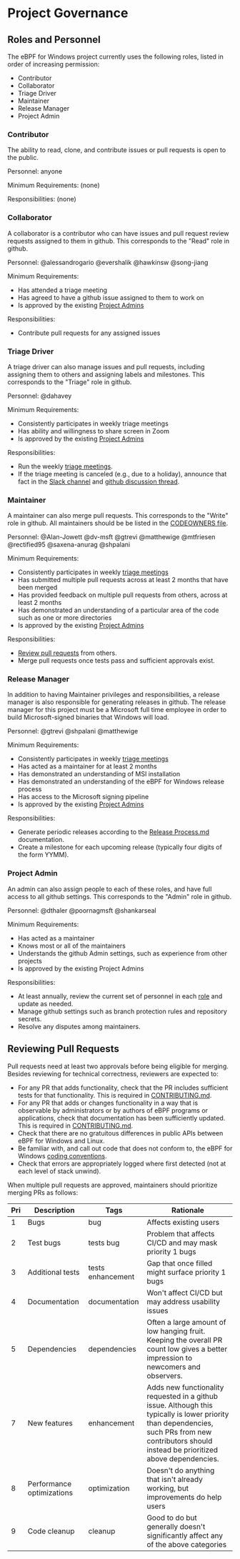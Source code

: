 # Project Governance

## Roles and Personnel

The eBPF for Windows project currently uses the following roles, listed
in order of increasing permission:

* Contributor
* Collaborator
* Triage Driver
* Maintainer
* Release Manager
* Project Admin

### Contributor

The ability to read, clone, and contribute issues or
pull requests is open to the public.

Personnel: anyone

Minimum Requirements: (none)

Responsibilities: (none)

### Collaborator

A collaborator is a contributor who can have issues and pull request
review requests assigned to them in github.
This corresponds to the "Read" role in github.

Personnel: @alessandrogario @evershalik @hawkinsw @song-jiang

Minimum Requirements:
* Has attended a triage meeting
* Has agreed to have a github issue assigned to them to work on
* Is approved by the existing [Project Admins](@project-admin)

Responsibilities:
* Contribute pull requests for any assigned issues

### Triage Driver

A triage driver can also manage issues and pull requests,
including assigning them to others and assigning labels and milestones.
This corresponds to the "Triage" role in github.

Personnel: @dahavey

Minimum Requirements:
* Consistently participates in weekly triage meetings
* Has ability and willingness to share screen in Zoom
* Is approved by the existing [Project Admins](@project-admin)

Responsibilities:
* Run the weekly [triage meetings](https://github.com/microsoft/ebpf-for-windows/discussions/427).
* If the triage meeting is canceled (e.g., due to a holiday),
  announce that fact in the [Slack channel](https://cilium.slack.com/messages/ebpf-for-windows)
  and [github discussion thread](https://github.com/microsoft/ebpf-for-windows/discussions/427).

### Maintainer

A maintainer can also merge pull requests.
This corresponds to the "Write" role in github.
All maintainers should be be listed in the [CODEOWNERS file](../.github/CODEOWNERS).

Personnel: @Alan-Jowett @dv-msft @gtrevi @matthewige @mtfriesen @rectified95 @saxena-anurag @shpalani

Minimum Requirements:
* Consistently participates in weekly [triage meetings](https://github.com/microsoft/ebpf-for-windows/discussions/427)
* Has submitted multiple pull requests across at least 2 months that have been merged
* Has provided feedback on multiple pull requests from others, across at least 2 months
* Has demonstrated an understanding of a particular area of the code such as one or more directories
* Is approved by the existing [Project Admins](@project-admin)

Responsibilities:
* [Review pull requests](#reviewing-pull-requests) from others.
* Merge pull requests once tests pass and sufficient approvals exist.

### Release Manager

In addition to having Maintainer privileges and responsibilities,
a release manager is also responsible for generating releases in github.
The release manager for this project must be a Microsoft full time employee in order to build Microsoft-signed binaries that Windows will load.

Personnel: @gtrevi @shpalani @matthewige

Minimum Requirements:
* Consistently participates in weekly [triage meetings](https://github.com/microsoft/ebpf-for-windows/discussions/427)
* Has acted as a maintainer for at least 2 months
* Has demonstrated an understanding of MSI installation
* Has demonstrated an understanding of the eBPF for Windows release process
* Has access to the Microsoft signing pipeline
* Is approved by the existing [Project Admins](@project-admin)

Responsibilities:
* Generate periodic releases according to the [Release Process.md](ReleaseProcess.md) documentation.
* Create a milestone for each upcoming release (typically four digits of the form YYMM).

### Project Admin

An admin can also assign people to each of these
roles, and have full access to all github settings.
This corresponds to the "Admin" role in github.

Personnel: @dthaler @poornagmsft @shankarseal

Minimum Requirements:
* Has acted as a maintainer
* Knows most or all of the maintainers
* Understands the github Admin settings, such as experience from other projects
* Is approved by the existing Project Admins

Responsibilities:
* At least annually, review the current set of personnel in each [role](https://docs.github.com/en/organizations/managing-user-access-to-your-organizations-repositories/managing-repository-roles/repository-roles-for-an-organization#repository-roles-for-organizations) and update as needed.
* Manage github settings such as branch protection rules and repository secrets.
* Resolve any disputes among maintainers.

## Reviewing Pull Requests

Pull requests need at least two approvals before being eligible for merging.
Besides reviewing for technical correctness, reviewers are expected to:

* For any PR that adds functionality, check that the PR includes sufficient tests
  for that functionality.  This is required in [CONTRIBUTING.md](../Contributing.md).
* For any PR that adds or changes functionality in a way that is observable
  by administrators or by authors of eBPF programs or applications, check that
  documentation has been sufficiently updated.  This is required in
  [CONTRIBUTING.md](../Contributing.md).
* Check that there are no gratuitous differences in public APIs between eBPF for
  Windows and Linux.
* Be familiar with, and call out code that does not conform to, the eBPF for Windows
  [coding conventions](DevelopmentGuide.md).
* Check that errors are appropriately logged where first detected (not at each
  level of stack unwind).

When multiple pull requests are approved, maintainers should prioritize merging PRs as follows:

| Pri | Description  | Tags      | Rationale              |
| --- | ------------ | --------- | ---------------------- |
| 1   | Bugs         | bug       | Affects existing users |
| 2   | Test bugs    | tests bug | Problem that affects CI/CD and may mask priority 1 bugs |
| 3   | Additional tests | tests enhancement | Gap that once filled might surface priority 1 bugs |
| 4   | Documentation | documentation | Won't affect CI/CD but may address usability issues |
| 5   | Dependencies | dependencies | Often a large amount of low hanging fruit. Keeping the overall PR count low gives a better impression to newcomers and observers. |
| 7   | New features | enhancement | Adds new functionality requested in a github issue. Although this typically is lower priority than dependencies, such PRs from new contributors should instead be prioritized above dependencies. |
| 8   | Performance optimizations | optimization | Doesn't do anything that isn't already working, but improvements do help users |
| 9   | Code cleanup | cleanup | Good to do but generally doesn't significantly affect any of the above categories |
